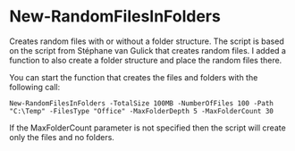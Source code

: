 
# New-RandomFilesInFolders

Creates random files with or without a folder structure. The script is based on the script from Stéphane van Gulick that creates random files. I added a function to also create a folder structure and place the random files there.

You can start the function that creates the files and folders with the following call:

`
New-RandomFilesInFolders -TotalSize 100MB -NumberOfFiles 100 -Path "C:\Temp" -FilesType "Office" -MaxFolderDepth 5 -MaxFolderCount 30
`

If the MaxFolderCount parameter is not specified then the script will create only the files and no folders.
